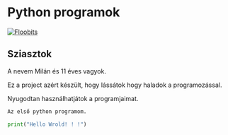 # Python programok

[![Floobits](https://floobits.com/Milcsubaba09/python_progs.svg)](https://floobits.com/Milcsubaba09/python_progs/redirect)

## Sziasztok

A nevem Milán és 11 éves vagyok.

Ez a project azért készült, hogy lássátok hogy haladok a programozással.  

Nyugodtan használhatjátok a programjaimat.

```python
Az első python programom.

print("Hello Wrold! ! !")

```

